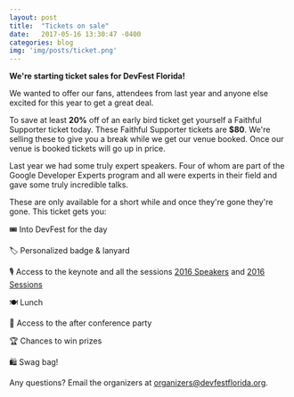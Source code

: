 ```yaml
---
layout: post
title:  "Tickets on sale"
date:   2017-05-16 13:30:47 -0400
categories: blog
img: 'img/posts/ticket.png'
---
```

**We're starting ticket sales for DevFest Florida!**

We wanted to offer our fans, attendees from last year and anyone else excited for this year to get a great deal.

To save at least **20%** off of an early bird ticket get yourself a Faithful Supporter ticket today. These Faithful Supporter tickets are **$80**. We're selling these to give you a break while we get our venue booked. Once our venue is booked tickets will go up in price.

Last year we had some truly expert speakers. Four of whom are part of the Google Developer Experts program and all were experts in their field and gave some truly incredible talks.

These are only available for a short while and once they're gone they're gone. This ticket gets you:

🎟️  Into DevFest for the day

🏷️  Personalized badge & lanyard

🎙  Access to the keynote and all the sessions [2016 Speakers](/speakers/) and [2016 Sessions](/schedule/)

🍽️  Lunch

🍻  Access to the after conference party

🏆  Chances to win prizes

🛍️  Swag bag!


Any questions? Email the organizers at [organizers@devfestflorida.org](mailto:organizers@devfestflorida.org).
